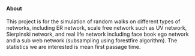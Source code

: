 #### About

This project is for the simulation of random walks on different types of networks, including ER network, scale free network such as UV network, Sierpinski network, and real life network including face book ego network and a sub web network (subsampling using forestfire algorithm). The statistics we are interested is mean first passage time.

#### 

